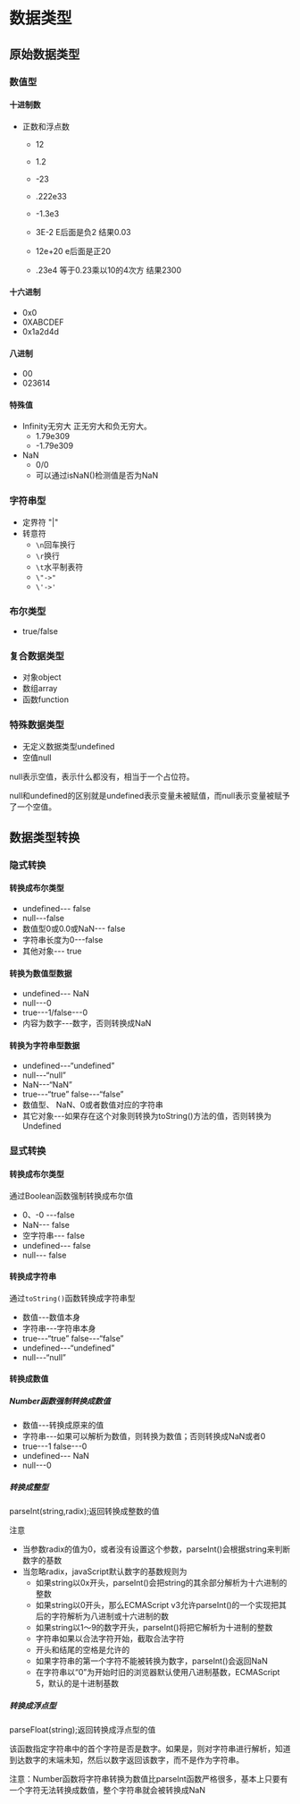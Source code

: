 # 数据类型

## 原始数据类型

### 数值型

#### 十进制数

- 正数和浮点数

  - 12
  - 1.2
  - -23

  - .222e33
  - -1.3e3
  - 3E-2 E后面是负2  结果0.03
  - 12e+20 e后面是正20
  - .23e4 等于0.23乘以10的4次方 结果2300

#### 十六进制 

- 0x0
- 0XABCDEF
- 0x1a2d4d

#### 八进制

- 00
- 023614

#### 特殊值

- Infinity无穷大 正无穷大和负无穷大。
  - 1.79e309
  - -1.79e309
- NaN
  - 0/0
  - 可以通过isNaN()检测值是否为NaN

### 字符串型

- 定界符 "|"
- 转意符
  - `\n`回车换行
  - `\r`换行
  - `\t`水平制表符
  - `\"->"`
  - `\'->'`

### 布尔类型

- true/false

### 复合数据类型

- 对象object
- 数组array
- 函数function

### 特殊数据类型

- 无定义数据类型undefined
- 空值null

null表示空值，表示什么都没有，相当于一个占位符。

null和undefined的区别就是undefined表示变量未被赋值，而null表示变量被赋予了一个空值。

## 数据类型转换

### 隐式转换

#### 转换成布尔类型

- undefined--- false
- null---false
- 数值型0或0.0或NaN--- false
- 字符串长度为0---false
- 其他对象--- true

#### 转换为数值型数据

- undefined--- NaN
- null---0
- true---1/false---0
- 内容为数字---数字，否则转换成NaN

#### 转换为字符串型数据

- undefined---“undefined”
- null---“null”
- NaN---“NaN”
- true---“true”  false---“false”
- 数值型、 NaN、0或者数值对应的字符串
- 其它对象---如果存在这个对象则转换为toString()方法的值，否则转换为Undefined

### 显式转换

#### 转换成布尔类型

通过Boolean函数强制转换成布尔值

- 0、-0 ---false
- NaN--- false
- 空字符串--- false
- undefined--- false
- null--- false

#### 转换成字符串

通过`toString()`函数转换成字符串型

- 数值---数值本身
- 字符串---字符串本身
- true---“true” false---“false”
- undefined---“undefined”
- null---“null”

#### 转换成数值

##### Number函数强制转换成数值

- 数值---转换成原来的值
- 字符串---如果可以解析为数值，则转换为数值；否则转换成NaN或者0
- true---1 false---0
- undefined--- NaN
- null---0

##### 转换成整型

parseInt(string,radix);返回转换成整数的值

注意

- 当参数radix的值为0，或者没有设置这个参数，parseInt()会根据string来判断数字的基数
- 当忽略radix，javaScript默认数字的基数规则为
  - 如果string以0x开头，parseInt()会把string的其余部分解析为十六进制的整数
  - 如果string以0开头，那么ECMAScript v3允许parseInt()的一个实现把其后的字符解析为八进制或十六进制的数
  - 如果string以1～9的数字开头，parseInt()将把它解析为十进制的整数
  - 字符串如果以合法字符开始，截取合法字符
  - 开头和结尾的空格是允许的
  - 如果字符串的第一个字符不能被转换为数字，parseInt()会返回NaN
  - 在字符串以“0”为开始时旧的浏览器默认使用八进制基数，ECMAScript 5，默认的是十进制基数

##### 转换成浮点型

parseFloat(string);返回转换成浮点型的值

该函数指定字符串中的首个字符是否是数字。如果是，则对字符串进行解析，知道到达数字的末端未知，然后以数字返回该数字，而不是作为字符串。

注意：Number函数将字符串转换为数值比parseInt函数严格很多，基本上只要有一个字符无法转换成数值，整个字符串就会被转换成NaN
